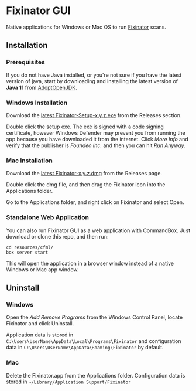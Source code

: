 # Fixinator GUI

Native applications for Windows or Mac OS to run [Fixinator](https://fixinator.app) scans.

## Installation

### Prerequisites 

If you do not have Java installed, or you're not sure if you have the latest version of java, start by downloading and installing the latest version of **Java 11** from [AdoptOpenJDK](https://adoptopenjdk.net/). 

### Windows Installation

Download the [latest Fixinator-Setup-x.y.z.exe](https://github.com/foundeo/fixinator-gui/releases/latest) from the Releases section.

Double click the setup exe. The exe is signed with a code signing certificate, however Windows Defender may prevent you from running the app because you have downloaded it from the internet. Click _More Info_ and verify that the publisher is _Foundeo Inc._ and then you can hit _Run Anyway_.

### Mac Installation

Download the [latest Fixinator-x.y.z.dmg](https://github.com/foundeo/fixinator-gui/releases/latest) from the Releases page.

Double click the dmg file, and then drag the Fixinator icon into the Applications folder.

Go to the Applications folder, and right click on Fixinator and select Open. 

### Standalone Web Application 

You can also run Fixinator GUI as a web application with CommandBox. Just download or clone this repo, and then run:

    cd resources/cfml/
    box server start 

This will open the application in a browser window instead of a native Windows or Mac app window.

## Uninstall

### Windows

Open the _Add Remove Programs_ from the Windows Control Panel, locate Fixinator and click Uninstall.

Application data is stored in `C:\Users\UserName\AppData\Local\Programs\Fixinator` and configuration data in `C:\Users\UserName\AppData\Roaming\Fixinator` by default.

### Mac

Delete the Fixinator.app from the Applications folder. Configuration data is stored in `~/Library/Application Support/Fixinator`
